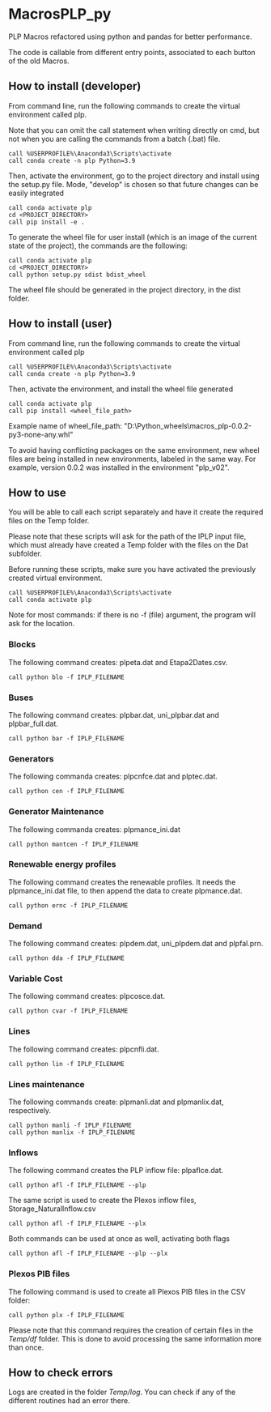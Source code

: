 # MacrosPLP_py

PLP Macros refactored using python and pandas for better performance.

The code is callable from different entry points, associated to each button of the old Macros.

## How to install (developer)

From command line, run the following commands to create the virtual environment called plp.

Note that you can omit the call statement when writing directly on cmd, but not when you are calling the commands from a batch (.bat) file.

```
call %USERPROFILE%\Anaconda3\Scripts\activate
call conda create -n plp Python=3.9
```

Then, activate the environment, go to the project directory and install using the setup.py file. Mode, "develop" is chosen so that future changes can be easily integrated

```
call conda activate plp
cd <PROJECT_DIRECTORY>
call pip install -e .
```

To generate the wheel file for user install (which is an image of the current state of the project), the commands are the following:

```
call conda activate plp
cd <PROJECT_DIRECTORY>
call python setup.py sdist bdist_wheel
```

The wheel file should be generated in the project directory, in the dist folder.

## How to install (user)

From command line, run the following commands to create the virtual environment called plp

```
call %USERPROFILE%\Anaconda3\Scripts\activate
call conda create -n plp Python=3.9
```

Then, activate the environment, and install the wheel file generated

```
call conda activate plp
call pip install <wheel_file_path>
```

Example name of wheel_file_path: "D:\Python_wheels\macros_plp-0.0.2-py3-none-any.whl"

To avoid having conflicting packages on the same environment, new wheel files are being installed in new environments, labeled in the same way. For example, version 0.0.2 was installed in the environment "plp_v02".

## How to use

You will be able to call each script separately and have it create the required files on the Temp folder.

Please note that these scripts will ask for the path of the IPLP input file, which must already have created a Temp folder with the files on the Dat subfolder.

Before running these scripts, make sure you have activated the previously created virtual environment.

```
call %USERPROFILE%\Anaconda3\Scripts\activate
call conda activate plp
```

Note for most commands: if there is no -f (file) argument, the program will ask for the location.


### Blocks

The following command creates: plpeta.dat and Etapa2Dates.csv.
```
call python blo -f IPLP_FILENAME
```

### Buses

The following command creates: plpbar.dat, uni_plpbar.dat and plpbar_full.dat.
```
call python bar -f IPLP_FILENAME
```

### Generators

The following commanda creates: plpcnfce.dat and plptec.dat.
```
call python cen -f IPLP_FILENAME
```

### Generator Maintenance

The following commanda creates: plpmance_ini.dat
```
call python mantcen -f IPLP_FILENAME
```

### Renewable energy profiles

The following command creates the renewable profiles. It needs the plpmance_ini.dat file, to then append the data to create plpmance.dat.
```
call python ernc -f IPLP_FILENAME
```

### Demand

The following command creates: plpdem.dat, uni_plpdem.dat and plpfal.prn.
```
call python dda -f IPLP_FILENAME
```

### Variable Cost

The following command creates: plpcosce.dat.
```
call python cvar -f IPLP_FILENAME
```

### Lines

The following command creates: plpcnfli.dat.
```
call python lin -f IPLP_FILENAME
```

### Lines maintenance

The following commands create: plpmanli.dat and plpmanlix.dat, respectively.
```
call python manli -f IPLP_FILENAME
call python manlix -f IPLP_FILENAME
```

### Inflows

The following command creates the PLP inflow file: plpaflce.dat.
```
call python afl -f IPLP_FILENAME --plp
```

The same script is used to create the Plexos inflow files, Storage_NaturalInflow.csv
```
call python afl -f IPLP_FILENAME --plx
```

Both commands can be used at once as well, activating both flags
```
call python afl -f IPLP_FILENAME --plp --plx
```

### Plexos PIB files

The following command is used to create all Plexos PIB files in the CSV folder:
```
call python plx -f IPLP_FILENAME
```

Please note that this command requires the creation of certain files in the _Temp/df_ folder. This is done to avoid processing the same information more than once.

## How to check errors

Logs are created in the folder _Temp/log_. You can check if any of the different routines had an error there.